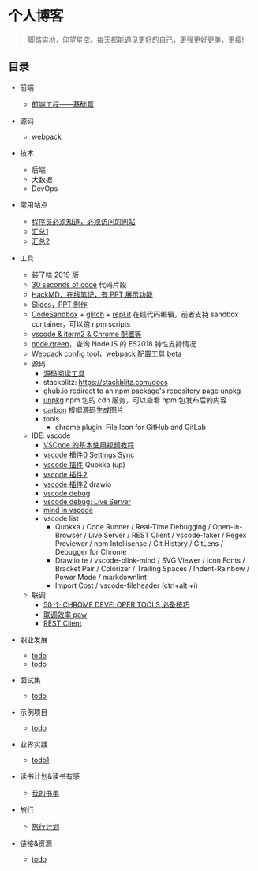 # 个人博客

> 脚踏实地，仰望星空。每天都能遇见更好的自己，更强更好更美，更瘦!

## 目录

* 前端
    * [前端工程——基础篇](https://github.com/feishi20/blog/issues/1)
* 源码
    * [webpack](https://github.com/feishi20/blog/issues/100)
* 技术
    * 后端
    * 大数据
    * DevOps
* 常用站点
    * [程序员必须知道，必须访问的网站](https://juejin.im/post/5d4b88155188250571068334#watch-others-code)   
    * [汇总1](https://github.com/stanzhai/be-a-professional-programmer)
    * [汇总2](https://github.com/ConardLi/ConardLi.github.io)

* 工具
    * [装了啥 2019 版](https://juejin.im/post/5c9446e36fb9a071082f5118)
    * [30 seconds of code](https://www.30secondsofcode.org/) 代码片段
    * [HackMD，在线笔记，有 PPT 展示功能](https://hackmd.io/recent)
    * [Slides，PPT 制作](https://slides.com/)
    * [CodeSandbox](https://codesandbox.io/) + [glitch](https://glitch.com/) + [repl.it](https://repl.it/) 在线代码编辑，前者支持 sandbox container，可以跑 npm scripts
    * [vscode & iterm2 & Chrome 配置等](https://juejin.im/post/5d0e532d6fb9a07eec59d3bb#heading-0)
    * [node.green](https://node.green/)，查询 NodeJS 的 ES2018 特性支持情况
    * [Webpack config tool，webpack 配置工具](https://createapp.dev/) beta
    * 源码
        * [源码阅读工具](https://www.zhihu.com/question/27821340?sort=created)
        * stackblitz: https://stackblitz.com/docs
        * [ghub.io](http://ghub.io/) redirect to an npm package's repository page unpkg
        * [unpkg](https://unpkg.com/) npm 包的 cdn 服务，可以查看 npm 包发布后的内容
        * [carbon](https://carbon.now.sh/) 根据源码生成图片
        * tools
          * chrome plugin: File Icon for GitHub and GitLab
    * IDE: vscode
        * [VSCode 的基本使用视频教程](https://devopen.club/course/vscode)
        * [vscode 插件0 Settings Sync](https://marketplace.visualstudio.com/items?itemName=Shan.code-settings-sync)
        * [vscode 插件](https://zhuanlan.zhihu.com/p/27905838) Quokka (up)
        * [vscode 插件2](https://zhuanlan.zhihu.com/p/40417719)
        * [vscode 插件2](https://zhuanlan.zhihu.com/p/140895359) drawio
        * [vscode debug](https://zhuanlan.zhihu.com/p/54861567)
        * [vscode debug: Live Server](https://marketplace.visualstudio.com/items?itemName=ritwickdey.LiveServer)
        * [mind in vscode](https://zhuanlan.zhihu.com/p/94184399)
        * vscode list
            * ​Quokka / Code Runner / Real-Time Debugging / Open-In-Browser / Live Server / REST Client / vscode-faker / Regex Previewer / npm Intellisense / Git History / GitLens / Debugger for Chrome
            * Draw.io te / vscode-blink-mind / SVG Viewer / Icon Fonts / Bracket Pair /  Colorizer  / Trailing Spaces / Indent-Rainbow / Power Mode / markdownlint
            * Import Cost / vscode-fileheader (ctrl+alt  +i)
    * 联调
        * [50 个 CHROME DEVELOPER TOOLS 必备技巧](https://devopen.club/course/chromedevtools)
        * [联调效率 paw](https://paw.cloud)
        * [REST Client](https://marketplace.visualstudio.com/items?itemName=humao.rest-client)
* 职业发展
    * [todo](https://github.com/feishi20/blog/issues/200)
    * [todo](https://github.com/feishi20/blog/issues/200)
* 面试集
    * [todo](https://github.com/feishi20/blog/issues/200)
* 示例项目
    * [todo](https://github.com/feishi20/demo)
* 业界实践
    * [todo1]()
* 读书计划&读书有感
    * [我的书单](https://github.com/feishi20/blog/issues/300)
* 旅行
    * [旅行计划](https://github.com/feishi20/blog/issues/400)
* 链接&资源
    * [todo]()

